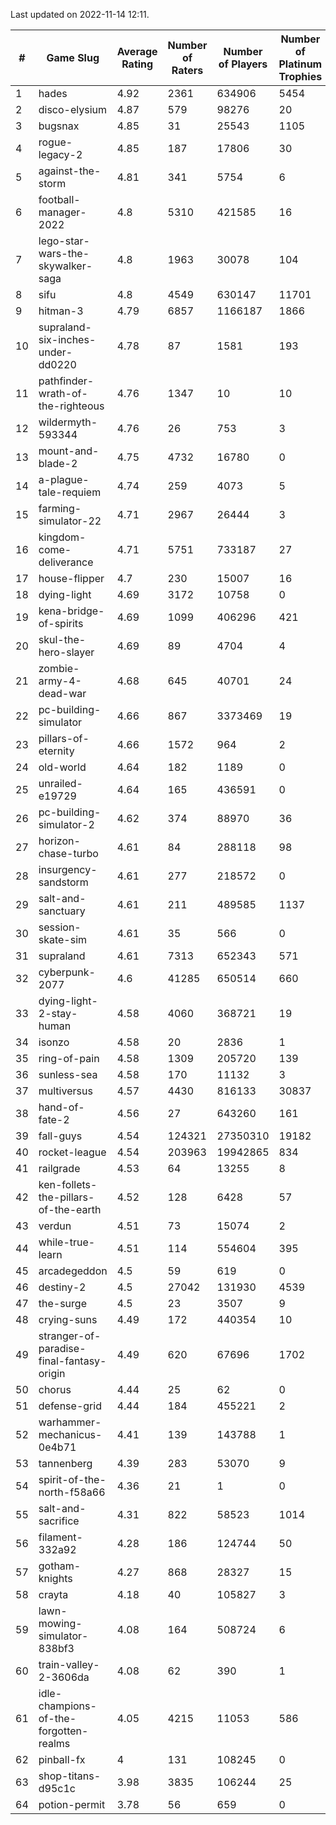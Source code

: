 Last updated on 2022-11-14 12:11.


|#|Game Slug|Average Rating|Number of Raters|Number of Players|Number of Platinum Trophies|Max Rarity (%)|
|---|---|---|---|---|---|---|
|1|hades|4.92|2361|634906|5454|89|
|2|disco-elysium|4.87|579|98276|20|28|
|3|bugsnax|4.85|31|25543|1105|97|
|4|rogue-legacy-2|4.85|187|17806|30|0.5|
|5|against-the-storm|4.81|341|5754|6|20|
|6|football-manager-2022|4.8|5310|421585|16|49|
|7|lego-star-wars-the-skywalker-saga|4.8|1963|30078|104|98|
|8|sifu|4.8|4549|630147|11701|96|
|9|hitman-3|4.79|6857|1166187|1866|48|
|10|supraland-six-inches-under-dd0220|4.78|87|1581|193|99|
|11|pathfinder-wrath-of-the-righteous|4.76|1347|10|10|0.2|
|12|wildermyth-593344|4.76|26|753|3|90|
|13|mount-and-blade-2|4.75|4732|16780|0|28|
|14|a-plague-tale-requiem|4.74|259|4073|5|92|
|15|farming-simulator-22|4.71|2967|26444|3|81|
|16|kingdom-come-deliverance|4.71|5751|733187|27|30|
|17|house-flipper|4.7|230|15007|16|93|
|18|dying-light|4.69|3172|10758|0|97|
|19|kena-bridge-of-spirits|4.69|1099|406296|421|94|
|20|skul-the-hero-slayer|4.69|89|4704|4|96|
|21|zombie-army-4-dead-war|4.68|645|40701|24|66|
|22|pc-building-simulator|4.66|867|3373469|19|48|
|23|pillars-of-eternity|4.66|1572|964|2|79|
|24|old-world|4.64|182|1189|0|87|
|25|unrailed-e19729|4.64|165|436591|0|2|
|26|pc-building-simulator-2|4.62|374|88970|36|75|
|27|horizon-chase-turbo|4.61|84|288118|98|83|
|28|insurgency-sandstorm|4.61|277|218572|0|6|
|29|salt-and-sanctuary|4.61|211|489585|1137|83|
|30|session-skate-sim|4.61|35|566|0|26|
|31|supraland|4.61|7313|652343|571|99|
|32|cyberpunk-2077|4.6|41285|650514|660|62|
|33|dying-light-2-stay-human|4.58|4060|368721|19|0.3|
|34|isonzo|4.58|20|2836|1|62|
|35|ring-of-pain|4.58|1309|205720|139|97|
|36|sunless-sea|4.58|170|11132|3|37|
|37|multiversus|4.57|4430|816133|30837|79|
|38|hand-of-fate-2|4.56|27|643260|161|72|
|39|fall-guys|4.54|124321|27350310|19182|4|
|40|rocket-league|4.54|203963|19942865|834|75|
|41|railgrade|4.53|64|13255|8|98|
|42|ken-follets-the-pillars-of-the-earth|4.52|128|6428|57|51|
|43|verdun|4.51|73|15074|2|71|
|44|while-true-learn|4.51|114|554604|395|93|
|45|arcadegeddon|4.5|59|619|0|95|
|46|destiny-2|4.5|27042|131930|4539|96|
|47|the-surge|4.5|23|3507|9|94|
|48|crying-suns|4.49|172|440354|10|65|
|49|stranger-of-paradise-final-fantasy-origin|4.49|620|67696|1702|98|
|50|chorus|4.44|25|62|0|85|
|51|defense-grid|4.44|184|455221|2|80|
|52|warhammer-mechanicus-0e4b71|4.41|139|143788|1|24|
|53|tannenberg|4.39|283|53070|9|85|
|54|spirit-of-the-north-f58a66|4.36|21|1|0|100|
|55|salt-and-sacrifice|4.31|822|58523|1014|91|
|56|filament-332a92|4.28|186|124744|50|93|
|57|gotham-knights|4.27|868|28327|15|34|
|58|crayta|4.18|40|105827|3|23|
|59|lawn-mowing-simulator-838bf3|4.08|164|508724|6|88|
|60|train-valley-2-3606da|4.08|62|390|1|89|
|61|idle-champions-of-the-forgotten-realms|4.05|4215|11053|586|6|
|62|pinball-fx|4|131|108245|0|86|
|63|shop-titans-d95c1c|3.98|3835|106244|25|98|
|64|potion-permit|3.78|56|659|0|98|
